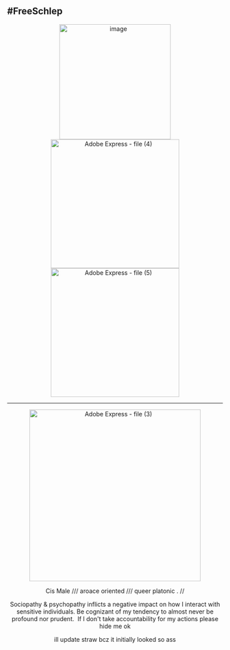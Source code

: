 ## #FreeSchlep
<div align="center">
<img width="260" height="268" alt="image" src="https://github.com/user-attachments/assets/5b7c6d9f-3cd2-42b3-be5a-13e69a79fc14" /> 
<img width="300" height="300" alt="Adobe Express - file (4)" src="https://github.com/user-attachments/assets/7552a371-dcb0-4d89-9d04-f06da15c4cc1" />
<img width="300" height="300" alt="Adobe Express - file (5)" src="https://github.com/user-attachments/assets/ef5beffd-668c-4171-ac7c-2c8d0ce5cc39" />

---------------------------------------------------------------------------
<div allign="center">
 <p align="center"><img width="400" height="400" alt="Adobe Express - file (3)" src="https://github.com/user-attachments/assets/d1e1da46-3ebc-49ce-a68e-7317f2bb49a1" />
 <p align="center">Cis Male    ///    aroace oriented    ///    queer platonic    .  // 

    
    
  <p align="center">Sociopathy & psychopathy inflicts a negative impact on how I interact with sensitive individuals. Be cognizant of my tendency to almost never be profound nor prudent. 
  If  I  don't  take  accountability 
  for  my  actions  please  hide  me  ok  


 <p align="center">ill update straw bcz it initially looked so ass





